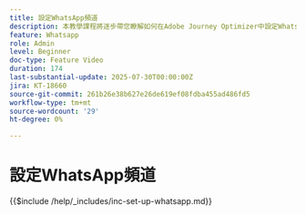 ```yaml
---
title: 設定WhatsApp頻道
description: 本教學課程將逐步帶您瞭解如何在Adobe Journey Optimizer中設定WhatsApp頻道，以啟用即時業務傳訊。
feature: Whatsapp
role: Admin
level: Beginner
doc-type: Feature Video
duration: 174
last-substantial-update: 2025-07-30T00:00:00Z
jira: KT-18660
source-git-commit: 261b26e38b627e26de619ef08fdba455ad486fd5
workflow-type: tm+mt
source-wordcount: '29'
ht-degree: 0%

---
```


# 設定WhatsApp頻道

{{$include /help/_includes/inc-set-up-whatsapp.md}}